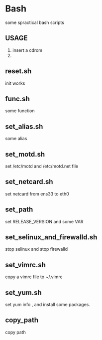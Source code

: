 # Bash
some spractical bash scripts
## USAGE
1. insert a cdrom 
1. 
##  reset.sh
init works

## func.sh
some function

## set_alias.sh
some alias

## set_motd.sh
set /etc/motd and /etc/motd.net file

## set_netcard.sh
set netcard from ens33 to eth0 

## set_path
set RELEASE_VERSION and some VAR

## set_selinux_and_firewalld.sh
stop selinux and stop firewalld

## set_vimrc.sh 
copy a vimrc file to ~/.vimrc 

## set_yum.sh 
set yum info , and install some packages.

## copy_path 
copy path





